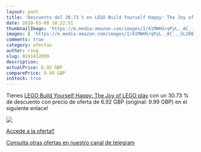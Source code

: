 ```yaml
---
layout: post
title: 'Descuento del 30.73 % en LEGO Build Yourself Happy: The Joy of LE'
date: 2020-03-08 10:22:51
thumbnailImage: 'https://m.media-amazon.com/images/I/41MWHGrqPyL._AC_._SL200_.jpg'
images: [ 'https://m.media-amazon.com/images/I/41MWHGrqPyL._AC_._SL200_.jpg' ]
comments: true
category: ofertas
author: ring
slug: 0241412099
description:
actualPrice: 6.92 GBP
comparePrice: 9.99 GBP
inStock: true
---
```


Tienes [LEGO Build Yourself Happy: The Joy of LEGO play](https://www.amazon.com/dp/0241412099/?tag=redken08-20) con un 30.73 % de descuento con precio de oferta de 6.92 GBP (original: 9.99 GBP) en el siguiente enlace!

[![](https://m.media-amazon.com/images/I/41MWHGrqPyL._AC_._SL200_.jpg)](https://www.amazon.com/dp/0241412099/?tag=redken08-20)

[Accede a la oferta!!](https://www.amazon.com/dp/0241412099/?tag=redken08-20)

[Consulta otras ofertas en nuestro canal de telegram](https://t.me/s/ofertas25)

